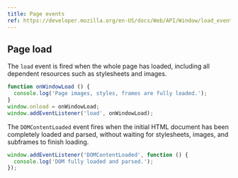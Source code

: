 ```yaml
---
title: Page events
ref: https://developer.mozilla.org/en-US/docs/Web/API/Window/load_event
---
```


## Page load

The `load` event is fired when the whole page has loaded,
including all dependent resources such as stylesheets and images.

```js
function onWindowLoad () {
  console.log('Page images, styles, frames are fully loaded.');
}
window.onload = onWindowLoad;
window.addEventListener('load', onWindowLoad);
```

The `DOMContentLoaded` event fires when the initial HTML document has been completely loaded and parsed,
without waiting for stylesheets, images, and subframes to finish loading.

```js
window.addEventListener('DOMContentLoaded', function () {
  console.log('DOM fully loaded and parsed.');
});
```
